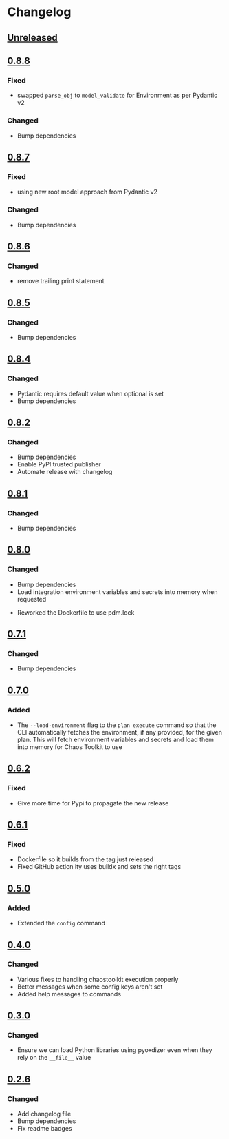 # Changelog

## [Unreleased][]

[Unreleased]: https://github.com/reliablyhq/cli/compare/0.8.8...HEAD

## [0.8.8][]

[0.8.8]: https://github.com/reliablyhq/cli/compare/0.8.7...0.8.8

### Fixed

* swapped `parse_obj` to `model_validate` for Environment as per Pydantic v2

### Changed

* Bump dependencies

## [0.8.7][]

[0.8.7]: https://github.com/reliablyhq/cli/compare/0.8.6...0.8.7

### Fixed

* using new root model approach from Pydantic v2

### Changed

* Bump dependencies

## [0.8.6][]

[0.8.6]: https://github.com/reliablyhq/cli/compare/0.8.5...0.8.6

### Changed

* remove trailing print statement

## [0.8.5][]

[0.8.5]: https://github.com/reliablyhq/cli/compare/0.8.4...0.8.5

### Changed

* Bump dependencies

## [0.8.4][]

[0.8.4]: https://github.com/reliablyhq/cli/compare/0.8.3...0.8.4

### Changed

* Pydantic requires default value when optional is set
* Bump dependencies

## [0.8.2][]

[0.8.2]: https://github.com/reliablyhq/cli/compare/0.8.1...0.8.2

### Changed

* Bump dependencies
* Enable PyPI trusted publisher
* Automate release with changelog

## [0.8.1][]

[0.8.1]: https://github.com/reliablyhq/cli/compare/0.8.0...0.8.1

### Changed

* Bump dependencies

## [0.8.0][]

[0.8.0]: https://github.com/reliablyhq/cli/compare/0.7.1...0.8.0

### Changed

* Bump dependencies
* Load integration environment variables and secrets into memory when requested
- Reworked the Dockerfile to use pdm.lock

## [0.7.1][]

[0.7.1]: https://github.com/reliablyhq/cli/compare/0.7.0...0.7.1

### Changed

* Bump dependencies

## [0.7.0][]

[0.7.0]: https://github.com/reliablyhq/cli/compare/0.6.2...0.7.0

### Added

* The `--load-environment` flag to the `plan execute` command so that the CLI
  automatically fetches the environment, if any provided, for the given plan.
  This will fetch environment variables and secrets and load them into memory
  for Chaos Toolkit to use

## [0.6.2][]

[0.6.2]: https://github.com/reliablyhq/cli/compare/0.6.1...0.6.2

### Fixed

* Give more time for Pypi to propagate the new release

## [0.6.1][]

[0.6.1]: https://github.com/reliablyhq/cli/compare/0.6.0...0.6.1

### Fixed

* Dockerfile so it builds from the tag just released
* Fixed GitHub action ity uses buildx and sets the right tags

## [0.5.0][]

[0.5.0]: https://github.com/reliablyhq/cli/compare/0.4.0...0.5.0

### Added

* Extended the `config` command

## [0.4.0][]

[0.4.0]: https://github.com/reliablyhq/cli/compare/0.3.0...0.4.0

### Changed

- Various fixes to handling chaostoolkit execution properly
- Better messages when some config keys aren't set
- Added help messages to commands

## [0.3.0][]

[0.3.0]: https://github.com/reliablyhq/cli/compare/0.2.6...0.3.0

### Changed

- Ensure we can load Python libraries using pyoxdizer even when they rely
  on the `__file__` value

## [0.2.6][]

[0.2.6]: https://github.com/reliablyhq/cli/compare/0.2.6...HEAD

### Changed

- Add changelog file
- Bump dependencies
- Fix readme badges